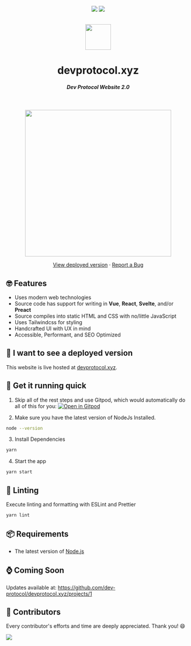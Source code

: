 <div align="center"><p><a href="https://app.netlify.com/sites/devprotocol/deploys"><img src="https://img.shields.io/netlify/bddfebe4-8553-4de6-9ddb-522ce7f67842?style=flat-square&logo=netlify&color=darkcyan"></a> <a href="https://discord.gg/VwJp4KM"><img src="https://img.shields.io/discord/547215761341546497?style=flat-square&logo=discord&colorB=5865F2"></a> </p><br> <img height="70px" src="https://github.com/dev-protocol/devprotocol.xyz/raw/main/public/assets/logo.png"><br><h1>devprotocol.xyz</h1><h5>Dev Protocol Website 2.0</h5><br><p><img src="https://user-images.githubusercontent.com/91655303/136316732-199891d1-9983-4370-b221-e972bc566d22.png" height="400"></p><p><a href="https://user-images.githubusercontent.com/91655303/136316732-199891d1-9983-4370-b221-e972bc566d22.png"></a> <a href="https://devprotocol.xyz/">View deployed version</a> · <a href="https://github.com/dev-protocol/devprotocol.xyz/issues/new?assignees=&labels=bug&template=bug_report.yml&title=%5BBUG%5D+%3Cdescription%3E">Report a Bug</a></p></div>

## 🤓 Features

- Uses modern web technologies
- Source code has support for writing in **Vue**, **React**, **Svelte**, and/or **Preact**
- Source compiles into static HTML and CSS with no/little JavaScript
- Uses Tailwindcss for styling
- Handcrafted UI with UX in mind
- Accessible, Performant, and SEO Optimized

## 🤔 I want to see a deployed version

This website is live hosted at [devprotocol.xyz](https://devprotocol.xyz).

## 🚀 Get it running quick

1.  Skip all of the rest steps and use Gitpod, which would automatically do all of this for you: [![Open in Gitpod](https://gitpod.io/button/open-in-gitpod.svg)](https://gitpod.io/#https://github.com/dev-protocol/devprotocol.xyz)

2.  Make sure you have the latest version of NodeJs Installed.

```bash
node --version
```

3.  Install Dependencies

```bash
yarn
```

4.  Start the app

```bash
yarn start
```

## 🔖 Linting

Execute linting and formatting with ESLint and Prettier

```bash
yarn lint
```

## 📦 Requirements

- The latest version of [Node.js](https://nodejs.org)

## ⌚ Coming Soon

Updates available at: https://github.com/dev-protocol/devprotocol.xyz/projects/1

## 💖 Contributors

Every contributor's efforts and time are deeply appreciated. Thank you! :smile:

<a href = "https://github.com/dev-protocol/devprotocol.xyz/graphs/contributors">
  <img src = "https://contrib.rocks/image?repo=dev-protocol/devprotocol.xyz"/>
</a>
